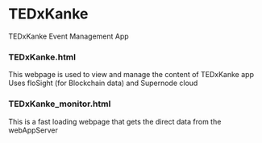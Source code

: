 # TEDxKanke
TEDxKanke Event Management App

### TEDxKanke.html
This webpage is used to view and manage the content of TEDxKanke app
Uses floSight (for Blockchain data) and Supernode cloud 

### TEDxKanke_monitor.html
This is a fast loading webpage that gets the direct data from the webAppServer
